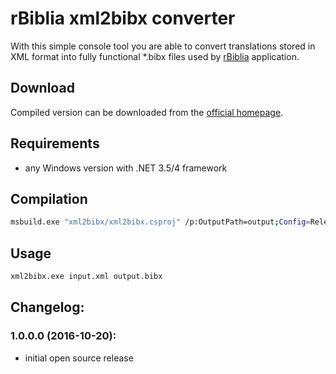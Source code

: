 # rBiblia xml2bibx converter

With this simple console tool you are able to convert translations stored in XML format into fully functional *.bibx files used by [rBiblia](http://rbiblia.toborek.info) application.

## Download

Compiled version can be downloaded from the [official homepage](http://api.toborek.info/pobierz/xml2bibx.exe).

## Requirements

* any Windows version with .NET 3.5/4 framework

## Compilation

```bash
msbuild.exe "xml2bibx/xml2bibx.csproj" /p:OutputPath=output;Config=Release
```

## Usage

```bash
xml2bibx.exe input.xml output.bibx
```

## Changelog:

### 1.0.0.0 (2016-10-20):
* initial open source release

